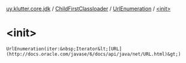 [uy.klutter.core.jdk](../../index.md) / [ChildFirstClassloader](../index.md) / [UrlEnumeration](index.md) / [&lt;init&gt;](.)


# &lt;init&gt;

`UrlEnumeration(iter:&nbsp;Iterator&lt;[URL](http://docs.oracle.com/javase/6/docs/api/java/net/URL.html)&gt;)`



